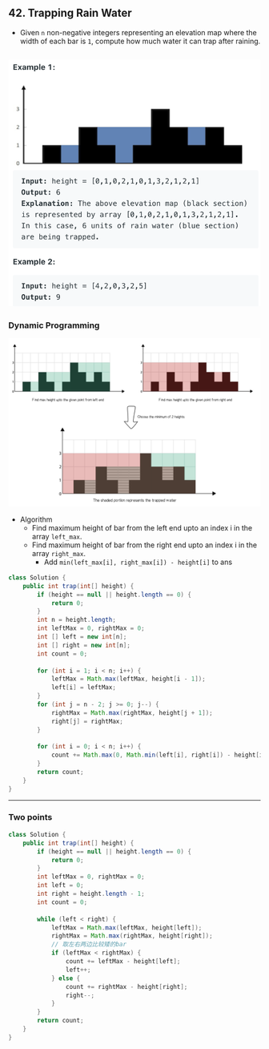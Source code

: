 ## 42. Trapping Rain Water

- Given `n` non-negative integers representing an elevation map where the width of each 
  bar is `1`, compute how much water it can trap after raining.

![](img/2021-09-25-16-21-26.png)
---

### Dynamic Programming

![](img/2021-09-25-16-26-52.png)

- Algorithm
  - Find maximum height of bar from the left end upto an index i in the array `left_max`.
  - Find maximum height of bar from the right end upto an index i in the array `right_max`.
    - Add `min(left_max[i], right_max[i]) - height[i]` to ans

```java
class Solution {
    public int trap(int[] height) {
        if (height == null || height.length == 0) {
            return 0;
        }
        int n = height.length;
        int leftMax = 0, rightMax = 0;
        int [] left = new int[n];
        int [] right = new int[n];
        int count = 0;
        
        for (int i = 1; i < n; i++) {
            leftMax = Math.max(leftMax, height[i - 1]);
            left[i] = leftMax;
        }
        for (int j = n - 2; j >= 0; j--) {
            rightMax = Math.max(rightMax, height[j + 1]);
            right[j] = rightMax;
        }
        
        for (int i = 0; i < n; i++) {
            count += Math.max(0, Math.min(left[i], right[i]) - height[i]);
        }
        return count;
    }
}
```
---

### Two points

```java
class Solution {
    public int trap(int[] height) {
        if (height == null || height.length == 0) {
            return 0;
        }
        int leftMax = 0, rightMax = 0;
        int left = 0;
        int right = height.length - 1;
        int count = 0;
        
        while (left < right) {
            leftMax = Math.max(leftMax, height[left]);
            rightMax = Math.max(rightMax, height[right]);
            // 取左右两边比较矮的bar
            if (leftMax < rightMax) {
                count += leftMax - height[left];
                left++;
            } else {
                count += rightMax - height[right];
                right--;
            }
        }
        return count;
    }
}
```